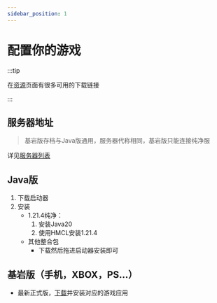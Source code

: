 ```yaml
---
sidebar_position: 1
---
```


# 配置你的游戏

:::tip
  
在[资源](/docs/资源/)页面有很多可用的下载链接  

:::

## 服务器地址

>基岩版存档与Java版通用，服务器代称相同，基岩版只能连接纯净服

详见[服务器列表](/docs/服务器列表)

## Java版

1. 下载启动器
2. 安装
   + 1.21.4纯净：
     1. 安装Java20
     2. 使用HMCL安装1.21.4
   + 其他整合包
     + 下载然后拖进启动器安装即可

## 基岩版（手机，XBOX，PS...）

+ 最新正式版，[下载](/docs/资源)并安装对应的游戏应用

